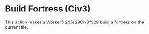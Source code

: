 # Build Fortress (Civ3)

This action makes a [Worker%20%28Civ3%29](Worker) build a fortress on the current tile.